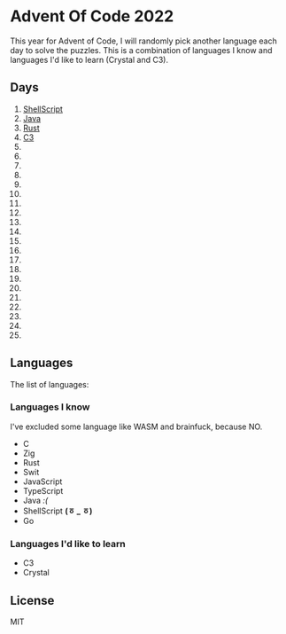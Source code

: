 # Advent Of Code 2022

This year for Advent of Code, I will randomly pick another language each day to
solve the puzzles. This is a combination of languages I know and languages I'd
like to learn (Crystal and C3).

## Days

1. [ShellScript](/day1)
2. [Java](/day2)
3. [Rust](/day3)
4. [C3](/day4)
5.
6.
7.
8.
9.
10.
11.
12.
13.
14.
15.
16.
17.
18.
19.
20.
21.
22.
23.
24.
25.

## Languages

The list of languages:

### Languages I know

I've excluded some language like WASM and brainfuck, because NO.

- C
- Zig
- Rust
- Swit
- JavaScript
- TypeScript
- Java *:(*
- ShellScript **(ㆆ _ ㆆ)**
- Go

### Languages I'd like to learn

- C3
- Crystal

## License

MIT
